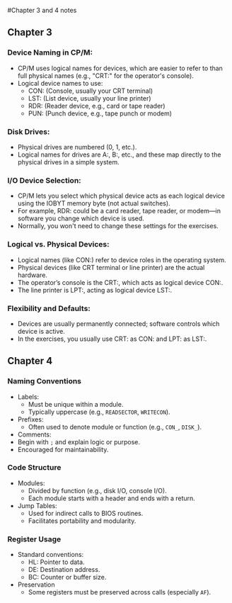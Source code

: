 #Chapter 3 and 4 notes

## Chapter 3

### Device Naming in CP/M:

* CP/M uses logical names for devices, which are easier to refer to than full physical names (e.g., "CRT:" for the operator's console).
* Logical device names to use:
    * CON: (Console, usually your CRT terminal)
    * LST: (List device, usually your line printer)
    * RDR: (Reader device, e.g., card or tape reader)
    * PUN: (Punch device, e.g., tape punch or modem)

### Disk Drives:

* Physical drives are numbered (0, 1, etc.).
* Logical names for drives are A:, B:, etc., and these map directly to the physical drives in a simple system.

### I/O Device Selection:

* CP/M lets you select which physical device acts as each logical device using the IOBYT memory byte (not actual switches).
* For example, RDR: could be a card reader, tape reader, or modem—in software you change which device is used.
* Normally, you won't need to change these settings for the exercises.

### Logical vs. Physical Devices:

* Logical names (like CON:) refer to device roles in the operating system.
* Physical devices (like CRT terminal or line printer) are the actual hardware.
* The operator’s console is the CRT:, which acts as logical device CON:.
* The line printer is LPT:, acting as logical device LST:.

### Flexibility and Defaults:

* Devices are usually permanently connected; software controls which device is active.
* In the exercises, you usually use CRT: as CON: and LPT: as LST:.

## Chapter 4

###  Naming Conventions
* Labels:
    * Must be unique within a module.
    * Typically uppercase (e.g., `READSECTOR`, `WRITECON`).
* Prefixes:
    * Often used to denote module or function (e.g., `CON_`, `DISK_`).
* Comments:
* Begin with `;` and explain logic or purpose.
* Encouraged for maintainability.

###  Code Structure
* Modules:
    * Divided by function (e.g., disk I/O, console I/O).
    * Each module starts with a header and ends with a return.
* Jump Tables:
    * Used for indirect calls to BIOS routines.
    * Facilitates portability and modularity.

###  Register Usage
* Standard conventions:
    * HL: Pointer to data.
    * DE: Destination address.
    * BC: Counter or buffer size.
* Preservation
    * Some registers must be preserved across calls (especially `AF`).
